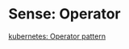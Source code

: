 # Sense: Operator

[kubernetes: Operator pattern](https://kubernetes.io/docs/concepts/extend-kubernetes/operator/)
